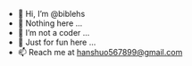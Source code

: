 - 👋 Hi, I’m @biblehs
- 👀 Nothing here ...
- 🌱 I’m not a coder ...
- 💞️ Just for fun here ...
- 📫 Reach me at hanshuo567899@gmail.com

<!---
biblehs/biblehs is a ✨ special ✨ repository because its `README.md` (this file) appears on your GitHub profile.
You can click the Preview link to take a look at your changes.
--->
